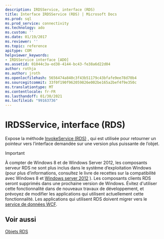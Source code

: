 ```yaml
---
description: IRDSService, interface (RDS)
title: Interface IRDSService (RDS) | Microsoft Docs
ms.prod: sql
ms.prod_service: connectivity
ms.technology: ado
ms.custom: ''
ms.date: 01/19/2017
ms.reviewer: ''
ms.topic: reference
apitype: COM
helpviewer_keywords:
- IRDSService interface [ADO]
ms.assetid: 01044c3a-ed38-4144-bc43-fe38a6d22d04
author: rothja
ms.author: jroth
ms.openlocfilehash: 5656474a840c3f43b51179c43bfafe9ee78d70b4
ms.sourcegitcommit: 33f0f190f962059826e002be165a2bef4f9e350c
ms.translationtype: MT
ms.contentlocale: fr-FR
ms.lasthandoff: 01/30/2021
ms.locfileid: "99163736"
---
```

# <a name="irdsservice-interface-rds"></a>IRDSService, interface (RDS)
Expose la méthode [InvokeService (RDS)](./invokeservice-rds.md) , qui est utilisée pour retourner un pointeur vers l’interface demandée sur une version plus puissante de l’objet.  
  
> [!IMPORTANT]
>  À compter de Windows 8 et de Windows Server 2012, les composants serveur RDS ne sont plus inclus dans le système d’exploitation Windows (pour plus d’informations, consultez le livre de recettes sur la compatibilité avec Windows 8 et [Windows server 2012](https://www.microsoft.com/download/details.aspx?id=27416) ). Les composants clients RDS seront supprimés dans une prochaine version de Windows. Évitez d'utiliser cette fonctionnalité dans de nouveaux travaux de développement, et prévoyez de modifier les applications qui utilisent actuellement cette fonctionnalité. Les applications qui utilisent RDS doivent migrer vers le [service de données WCF](/dotnet/framework/wcf/).  
  
## <a name="see-also"></a>Voir aussi  
 [Objets RDS](./rds-objects.md)